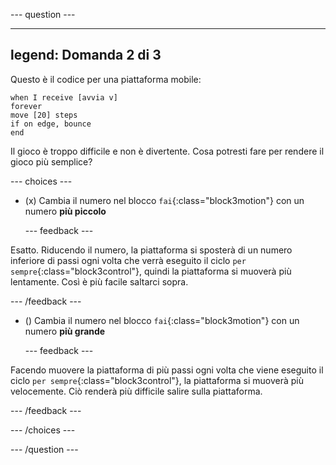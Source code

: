 
--- question ---

---
legend: Domanda 2 di 3
---

Questo è il codice per una piattaforma mobile:

```blocks3
when I receive [avvia v]
forever
move [20] steps
if on edge, bounce
end
```

Il gioco è troppo difficile e non è divertente. Cosa potresti fare per rendere il gioco più semplice?

--- choices ---

- (x) Cambia il numero nel blocco `fai`{:class="block3motion"} con un numero **più piccolo**

  --- feedback ---

Esatto. Riducendo il numero, la piattaforma si sposterà di un numero inferiore di passi ogni volta che verrà eseguito il ciclo `per sempre`{:class="block3control"}, quindi la piattaforma si muoverà più lentamente. Così è più facile saltarci sopra.

  --- /feedback ---

- () Cambia il numero nel blocco `fai`{:class="block3motion"} con un numero **più grande**

  --- feedback ---

Facendo muovere la piattaforma di più passi ogni volta che viene eseguito il ciclo `per sempre`{:class="block3control"}, la piattaforma si muoverà più velocemente. Ciò renderà più difficile salire sulla piattaforma.

  --- /feedback ---

--- /choices ---

--- /question ---
